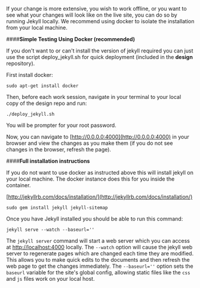 
If your change is more extensive, you wish to work offline, or you want to see what your changes will look like on the live site, you can do so by running Jekyll locally. We recommend using docker to isolate the installation from your local machine. 

####**Simple Testing Using Docker (recommended)**

If you don't want to or can't install the version of jekyll required you can just use the script deploy_jekyll.sh for quick deployment (included in the **design** repository). 

First install docker:

    sudo apt-get install docker

Then, before each work session, navigate in your terminal to your local copy of the design repo and run:

    ./deploy_jekyll.sh

You will be prompter for your root password.

Now, you can navigate to [http://0.0.0.0:4000](http://0.0.0.0:4000) in your browser and view the changes as you make them (if you do not see changes in the browser, refresh the page).


####**Full installation instructions**

If you do not want to use docker as instructed above this will install jekyll on your local machine. The docker instance does this for you inside the container. 

[http://jekyllrb.com/docs/installation/](http://jekyllrb.com/docs/installation/)

    sudo gem install jekyll jekyll-sitemap

Once you have Jekyll installed you should be able to run this command:


    jekyll serve --watch --baseurl=''


The `jekyll server` command will start a web server which you can access at [http://localhost:4000](http://localhost:4000) locally. The `--watch` option will cause the jekyll web server to regenerate pages which are changed each time they are modified. This allows you to make quick edits to the documents and then refresh the web page to get the changes immediately. The `--baseurl=''` option sets the `baseurl` variable for the site's global config, allowing static files like the `css` and `js` files work on your local host.
